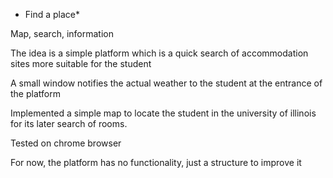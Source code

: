 * Find a place*

Map, search, information

The idea is a simple platform which is a quick search of accommodation sites more suitable for the student

A small window notifies the actual weather to the student at the entrance of the platform

Implemented a simple map to locate the student in the university of illinois for its later search of rooms.

Tested on chrome browser

For now, the platform has no functionality, just a structure to improve it
